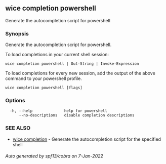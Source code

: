 ## wice completion powershell

Generate the autocompletion script for powershell

### Synopsis

Generate the autocompletion script for powershell.

To load completions in your current shell session:

	wice completion powershell | Out-String | Invoke-Expression

To load completions for every new session, add the output of the above command
to your powershell profile.


```
wice completion powershell [flags]
```

### Options

```
  -h, --help              help for powershell
      --no-descriptions   disable completion descriptions
```

### SEE ALSO

* [wice completion](wice_completion.md)	 - Generate the autocompletion script for the specified shell

###### Auto generated by spf13/cobra on 7-Jan-2022
